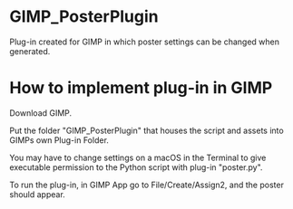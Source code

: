 # GIMP_PosterPlugin
Plug-in created for GIMP in which poster settings can be changed when generated. 

# How to implement plug-in in GIMP
Download GIMP. 

Put the folder "GIMP_PosterPlugin" that houses the script and assets into GIMPs own Plug-in Folder. 

You may have to change settings on a macOS in the Terminal to give executable permission to the Python script with plug-in "poster.py". 

To run the plug-in, in GIMP App go to File/Create/Assign2, and the poster should appear.
